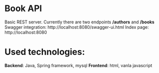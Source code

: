 # Book API 
Basic REST server. Currently there are two endpoints **/authors** and **/books** 
Swagger integration: http://localhost:8080/swagger-ui.html
Index page: http://localhost:8080
# Used technologies:
**Backend**: Java, Spring framework, mysql
**Frontend**: html, vanla javascript

